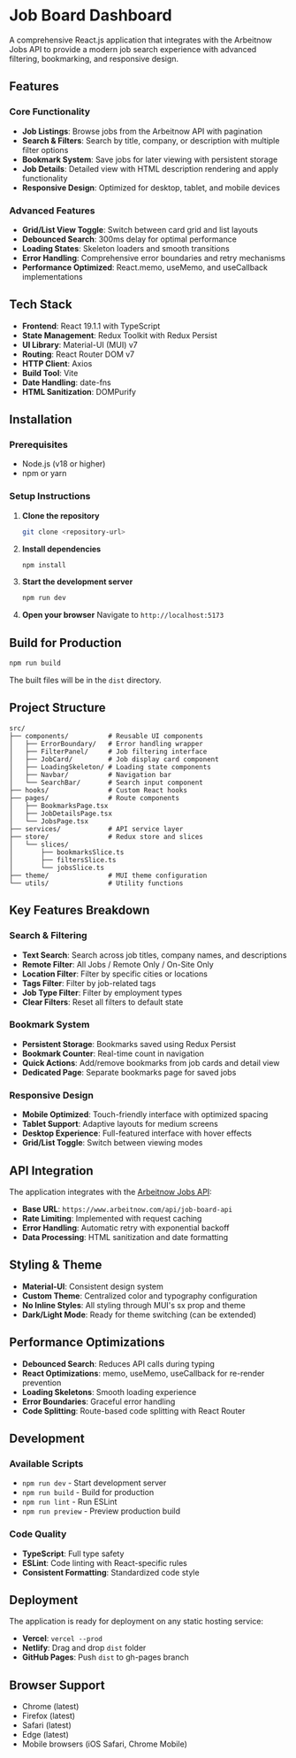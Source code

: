 # Job Board Dashboard

A comprehensive React.js application that integrates with the Arbeitnow Jobs API to provide a modern job search experience with advanced filtering, bookmarking, and responsive design.

## Features

### Core Functionality
- **Job Listings**: Browse jobs from the Arbeitnow API with pagination
- **Search & Filters**: Search by title, company, or description with multiple filter options
- **Bookmark System**: Save jobs for later viewing with persistent storage
- **Job Details**: Detailed view with HTML description rendering and apply functionality
- **Responsive Design**: Optimized for desktop, tablet, and mobile devices

### Advanced Features
- **Grid/List View Toggle**: Switch between card grid and list layouts
- **Debounced Search**: 300ms delay for optimal performance
- **Loading States**: Skeleton loaders and smooth transitions
- **Error Handling**: Comprehensive error boundaries and retry mechanisms
- **Performance Optimized**: React.memo, useMemo, and useCallback implementations

## Tech Stack

- **Frontend**: React 19.1.1 with TypeScript
- **State Management**: Redux Toolkit with Redux Persist
- **UI Library**: Material-UI (MUI) v7
- **Routing**: React Router DOM v7
- **HTTP Client**: Axios
- **Build Tool**: Vite
- **Date Handling**: date-fns
- **HTML Sanitization**: DOMPurify

## Installation

### Prerequisites
- Node.js (v18 or higher)
- npm or yarn

### Setup Instructions

1. **Clone the repository**
   ```bash
   git clone <repository-url>
   ```

2. **Install dependencies**
   ```bash
   npm install
   ```

3. **Start the development server**
   ```bash
   npm run dev
   ```

4. **Open your browser**
   Navigate to `http://localhost:5173`

## Build for Production

```bash
npm run build
```

The built files will be in the `dist` directory.

## Project Structure

```
src/
├── components/          # Reusable UI components
│   ├── ErrorBoundary/   # Error handling wrapper
│   ├── FilterPanel/     # Job filtering interface
│   ├── JobCard/         # Job display card component
│   ├── LoadingSkeleton/ # Loading state components
│   ├── Navbar/          # Navigation bar
│   └── SearchBar/       # Search input component
├── hooks/               # Custom React hooks
├── pages/               # Route components
│   ├── BookmarksPage.tsx
│   ├── JobDetailsPage.tsx
│   └── JobsPage.tsx
├── services/            # API service layer
├── store/               # Redux store and slices
│   └── slices/
│       ├── bookmarksSlice.ts
│       ├── filtersSlice.ts
│       └── jobsSlice.ts
├── theme/               # MUI theme configuration
└── utils/               # Utility functions
```

## Key Features Breakdown

### Search & Filtering
- **Text Search**: Search across job titles, company names, and descriptions
- **Remote Filter**: All Jobs / Remote Only / On-Site Only
- **Location Filter**: Filter by specific cities or locations
- **Tags Filter**: Filter by job-related tags
- **Job Type Filter**: Filter by employment types
- **Clear Filters**: Reset all filters to default state

### Bookmark System
- **Persistent Storage**: Bookmarks saved using Redux Persist
- **Bookmark Counter**: Real-time count in navigation
- **Quick Actions**: Add/remove bookmarks from job cards and detail view
- **Dedicated Page**: Separate bookmarks page for saved jobs

### Responsive Design
- **Mobile Optimized**: Touch-friendly interface with optimized spacing
- **Tablet Support**: Adaptive layouts for medium screens
- **Desktop Experience**: Full-featured interface with hover effects
- **Grid/List Toggle**: Switch between viewing modes

## API Integration

The application integrates with the [Arbeitnow Jobs API](https://www.arbeitnow.com/api/job-board-api):

- **Base URL**: `https://www.arbeitnow.com/api/job-board-api`
- **Rate Limiting**: Implemented with request caching
- **Error Handling**: Automatic retry with exponential backoff
- **Data Processing**: HTML sanitization and date formatting

## Styling & Theme

- **Material-UI**: Consistent design system
- **Custom Theme**: Centralized color and typography configuration
- **No Inline Styles**: All styling through MUI's sx prop and theme
- **Dark/Light Mode**: Ready for theme switching (can be extended)

## Performance Optimizations

- **Debounced Search**: Reduces API calls during typing
- **React Optimizations**: memo, useMemo, useCallback for re-render prevention
- **Loading Skeletons**: Smooth loading experience
- **Error Boundaries**: Graceful error handling
- **Code Splitting**: Route-based code splitting with React Router

## Development

### Available Scripts

- `npm run dev` - Start development server
- `npm run build` - Build for production
- `npm run lint` - Run ESLint
- `npm run preview` - Preview production build

### Code Quality

- **TypeScript**: Full type safety
- **ESLint**: Code linting with React-specific rules
- **Consistent Formatting**: Standardized code style

##  Deployment

The application is ready for deployment on any static hosting service:

- **Vercel**: `vercel --prod`
- **Netlify**: Drag and drop `dist` folder
- **GitHub Pages**: Push `dist` to gh-pages branch

## Browser Support

- Chrome (latest)
- Firefox (latest)
- Safari (latest)
- Edge (latest)
- Mobile browsers (iOS Safari, Chrome Mobile)


